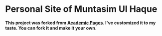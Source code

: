 # Personal Site of Muntasim Ul Haque
**This project was forked from <a href="https://github.com/academicpages/academicpages.github.io" target="_blank">Academic Pages</a>. I've customized it to my taste. You can fork it and make it your own.**